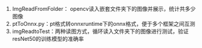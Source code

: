 1. ImgReadFromFolder： opencv读入嵌套文件夹下的图像并展示，统计共多少图像
2. ptToOnnx.py：pt格式转onnxruntime下的onnx格式，便于多个框架之间互测
3. imgReadtoTest：两种读图方式，循环读入文件夹下的图像进行测试，验证resNet50的训练模型的准确率
